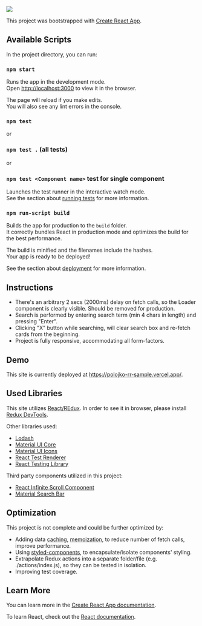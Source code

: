 ![](https://highspot.vercel.app/logo.png)

This project was bootstrapped with [Create React App](https://github.com/facebook/create-react-app).

## Available Scripts

In the project directory, you can run:

### `npm start`

Runs the app in the development mode.<br />
Open [http://localhost:3000](http://localhost:3000) to view it in the browser.

The page will reload if you make edits.<br />
You will also see any lint errors in the console.

### `npm test`
or
### `npm test .` (all tests)
or
### `npm test <Component name>` test for single component

Launches the test runner in the interactive watch mode.<br />
See the section about [running tests](https://facebook.github.io/create-react-app/docs/running-tests) for more information.

### `npm run-script build`

Builds the app for production to the `build` folder.<br />
It correctly bundles React in production mode and optimizes the build for the best performance.

The build is minified and the filenames include the hashes.<br />
Your app is ready to be deployed!

See the section about [deployment](https://facebook.github.io/create-react-app/docs/deployment) for more information.

## Instructions
* There's an arbitrary 2 secs (2000ms) delay on fetch calls, so the Loader component is clearly visible. Should be removed for production.
* Search is performed by entering search term (min 4 chars in length) and pressing "Enter".
* Clicking "X" button while searching, will clear search box and re-fetch cards from the beginning.
* Project is fully responsive, accommodating all form-factors.

## Demo
This site is currently deployed at https://polojko-rr-sample.vercel.app/.

## Used Libraries

This site utilizes [React/REdux](https://react-redux.js.org/). In order to see it in browser, please install [Redux DevTools](https://github.com/zalmoxisus/redux-devtools-extension).

Other libraries used:
* [Lodash](https://lodash.com/)
* [Material UI Core](https://material-ui.com/getting-started/installation/)
* [Material UI Icons](https://material-ui.com/components/material-icons/)
* [React Test Renderer](https://reactjs.org/docs/test-renderer.html)
* [React Testing Library](https://testing-library.com/docs/react-testing-library/intro)

Third party components utilized in this project:
* [React Infinite Scroll Component](https://www.npmjs.com/package/react-infinite-scroll-component)
* [Material Search Bar](https://www.npmjs.com/package/material-ui-search-bar)


## Optimization
This project is not complete and could be further optimized by:
* Adding data [caching](https://swr.vercel.app/), [memoization](https://dev.to/dinhhuyams/introduction-to-react-memo-usememo-and-usecallback-5ei3), to reduce number of fetch calls, improve performance.
* Using [styled-components](https://styled-components.com/), to encapsulate/isolate components' styling.
* Extrapolate Redux actions into a separate folder/file (e.g. ./actions/index.js), so they can be tested in isolation.
* Improving test coverage.

## Learn More

You can learn more in the [Create React App documentation](https://facebook.github.io/create-react-app/docs/getting-started).

To learn React, check out the [React documentation](https://reactjs.org/).
